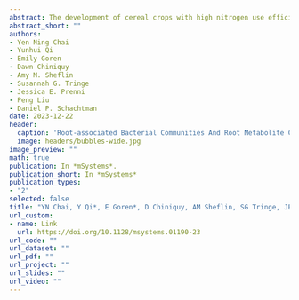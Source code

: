 ```yaml
---
abstract: The development of cereal crops with high nitrogen use efficiency (NUE) is a priority for worldwide agriculture. In addition to conventional plant breeding and genetic engineering, the use of the plant microbiome offers another approach to improving crop NUE. To gain insight into the bacterial communities associated with sorghum lines that differ in NUE, a field experiment was designed comparing 24 diverse Sorghum bicolor lines under sufficient and deficient nitrogen (N). Amplicon sequencing and untargeted gas chromatography–mass spectrometry were used to characterize the bacterial communities and the root metabolome associated with sorghum genotypes varying in sensitivity to low N. We demonstrated that N stress and sorghum type (energy, sweet, and grain sorghum) significantly impacted the root-associated bacterial communities and root metabolite composition of sorghum. We found a positive correlation between sorghum NUE and bacterial richness and diversity in the rhizosphere. The greater alpha diversity in high NUE lines was associated with the decreased abundance of a dominant bacterial taxon, Pseudomonas. Multiple strong correlations were detected between root metabolites and rhizosphere bacterial communities in response to low N stress. This indicates that the shift in the sorghum microbiome due to low N is associated with the root metabolites of the host plant. Taken together, our findings suggest that host genetic regulation of root metabolites plays a role in defining the root-associated microbiome of sorghum genotypes differing in NUE and tolerance to low N stress.
abstract_short: ""
authors:
- Yen Ning Chai
- Yunhui Qi
- Emily Goren
- Dawn Chiniquy
- Amy M. Sheflin
- Susannah G. Tringe 
- Jessica E. Prenni
- Peng Liu
- Daniel P. Schachtman
date: 2023-12-22
header:
  caption: 'Root-associated Bacterial Communities And Root Metabolite Composition Are Linked to Nitrogen Use Efficiency in Sorghum'
  image: headers/bubbles-wide.jpg
image_preview: ""
math: true
publication: In *mSystems*.
publication_short: In *mSystems*
publication_types:
- "2"
selected: false
title: "YN Chai, Y Qi*, E Goren*, D Chiniquy, AM Sheflin, SG Tringe, JE Prenni, P Liu*, DP Schachtman (2024). Root-associated bacterial communities and root metabolite composition are linked to nitrogen use efficiency in sorghum. mSystems 9:e01190-23"
url_custom:
- name: Link
  url: https://doi.org/10.1128/msystems.01190-23
url_code: ""
url_dataset: ""
url_pdf: ""
url_project: ""
url_slides: ""
url_video: ""
---
```

